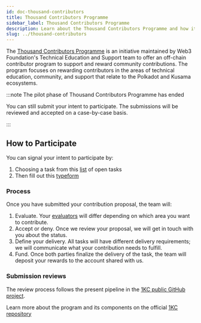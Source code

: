 ```yaml
---
id: doc-thousand-contributors
title: Thousand Contributors Programme
sidebar_label: Thousand Contributors Programme
description: Learn about the Thousand Contributors Programme and how it can support your contributions.
slug: ../thousand-contributors
---
```


The [Thousand Contributors Programme](https://github.com/w3f/1KC) is an initiative maintained by 
Web3 Foundation's Technical Education and Support team to offer an off-chain contributor program to 
support and reward community contributions. The program focuses on rewarding contributors in the areas 
of technical education, community, and support that relate to the Polkadot and Kusama ecosystems.

:::note The pilot phase of Thousand Contributors Programme has ended

You can still submit your intent to participate. The submissions will be reviewed and accepted on a 
case-by-case basis. 

:::

## How to Participate

You can signal your intent to participate by: 

1. Choosing a task from this [list](https://github.com/orgs/w3f/projects/13) of open tasks
2. Then fill out this [typeform](https://form.typeform.com/to/I9vjnCcI)

### Process

Once you have submitted your contribution proposal, the team will:

1. Evaluate. Your [evaluators](#1kc-evaluators) will differ depending on which area you want to contribute.
2. Accept or deny. Once we review your proposal, we will get in touch with you about the status.
3. Define your delivery. All tasks will have different delivery requirements; we will communicate what your 
contribution needs to fulfill.
4. Fund. Once both parties finalize the delivery of the task, the team will deposit your rewards to the account
shared with us.

### Submission reviews

The review process follows the present pipeline in the [1KC public GitHub project](https://github.com/orgs/w3f/projects/13).

Learn more about the program and its components on the official [1KC repository](https://github.com/w3f/1KC)
